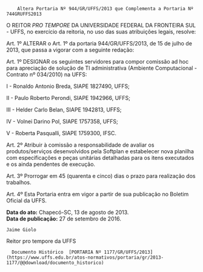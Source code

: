         Altera Portaria Nº 944/GR/UFFS/2013 que Complementa a Portaria Nº 744GRUFFS2013  

O REITOR *PRO TEMPORE* DA UNIVERSIDADE FEDERAL DA FRONTEIRA SUL - UFFS, no exercício da reitoria, no uso das suas atribuições legais, resolve:

 Art. 1º ALTERAR o Art. 1º da portaria 944/GR/UFFS/2013, de 15 de julho de 2013, que passa a vigorar com a seguinte redação:

 Art. 1º DESIGNAR os seguintes servidores para compor comissão ad hoc para apreciação de solução de TI administrativa (Ambiente Computacional - Contrato nº 034/2010) na UFFS:

 I - Ronaldo Antonio Breda, SIAPE 1827490, UFFS;

 II - Paulo Roberto Perondi, SIAPE 1942966, UFFS;

 III - Helder Carlo Belan, SIAPE 1942813, UFFS;

 IV - Volnei Darino Pol, SIAPE 1757358, UFFS;

 V - Roberta Pasqualli, SIAPE 1759300, IFSC.

 Art. 2º Atribuir à comissão a responsabilidade de avaliar os produtos/serviços desenvolvidos pela Softplan e estabelecer nova planilha com especificações e peças unitárias detalhadas para os itens executados e os ainda pendentes de execução.

 Art. 3º Prorrogar em 45 (quarenta e cinco) dias o prazo para realização dos trabalhos.

 Art. 4º Esta Portaria entra em vigor a partir de sua publicação no Boletim Oficial da UFFS.

  

   **Data do ato:** Chapecó-SC, 13 de agosto de 2013.   
 **Data de publicação:**  27 de setembro de 2016. 

    Jaime Giolo    
 Reitor pro tempore da UFFS 

      Documento Histórico  [PORTARIA Nº 1177/GR/UFFS/2013](https://www.uffs.edu.br/atos-normativos/portaria/gr/2013-1177/@@download/documento_historico)     
      
